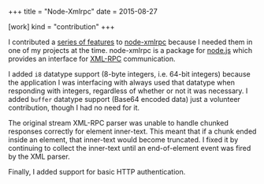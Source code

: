 +++
title = "Node-Xmlrpc"
date = 2015-08-27

[work]
kind = "contribution"
+++

I contributed a [series of features](https://github.com/baalexander/node-xmlrpc/pulls/blaenk?direction=desc&page=1&sort=created&state=closed) to [node-xmlrpc](https://github.com/baalexander/node-xmlrpc) because I needed them in one of my projects at the time. node-xmlrpc is a package for [node.js](http://nodejs.org/) which provides an interface for [XML-RPC](http://en.wikipedia.org/wiki/XML-RPC) communication.

I added `i8` datatype support (8-byte integers, i.e. 64-bit integers) because the application I was interfacing with always used that datatype when responding with integers, regardless of whether or not it was necessary. I added `buffer` datatype support (Base64 encoded data) just a volunteer contribution, though I had no need for it.

The original stream XML-RPC parser was unable to handle chunked responses correctly for element inner-text. This meant that if a chunk ended inside an element, that inner-text would become truncated. I fixed it by continuing to collect the inner-text until an end-of-element event was fired by the XML parser.

Finally, I added support for basic HTTP authentication.
